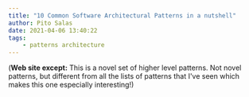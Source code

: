 ```yaml
---
title: "10 Common Software Architectural Patterns in a nutshell"
author: Pito Salas
date: 2021-04-06 13:40:22
tags:
    - patterns architecture
---
```


(**Web site except:** This is a novel set of higher level patterns. Not novel patterns, but different from all the lists of patterns that I've seen which makes this one especially interesting!) 
